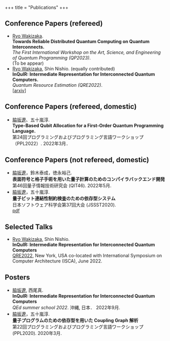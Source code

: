 +++
title = "Publications"
+++

## Conference Papers (refereed)

- <u>Ryo Wakizaka</u>.  
**Towards Reliable Distributed Quantum Computing on Quantum Interconnects.**  
*The First International Workshop on the Art, Science, and Engineering of Quantum Programming (QP2023)*.  
(To be appear)
- <u>Ryo Wakizaka</u>, Shin Nishio. (equally contributed)  
**InQuIR: Intermediate Representation for Interconnected Quantum Computers.**  
*Quantum Resource Estimation (QRE2022)*.  
\[[arxiv](https://arxiv.org/abs/2302.00267)\]

## Conference Papers (refereed, domestic)
- <u>脇坂遼</u>、五十嵐淳.  
**Type-Based Qubit Allocation for a First-Order Quantum Programming Language.**  
第24回プログラミングおよびプログラミング言語ワークショップ（PPL2022）. 2022年3月．

## Conference Papers (not refereed, domestic)

- <u>脇坂遼</u>，鈴木泰成，徳永裕己.  
**表面符号と格子手術を用いた量子計算のためのコンパイラバックエンド開発**  
第46回量子情報技術研究会 (QIT46). 2022年5月.
- <u>脇坂遼</u>，五十嵐淳.  
**量子ビット連結性制約検査のための依存型システム**  
日本ソフトウェア科学会第37回大会 (JSSST2020).  
[pdf](/papers/jssst2020-ppl3-3.pdf)

## Selected Talks

- <u>Ryo Wakizaka</u>, Shin Nishio.  
**InQuIR: Intermediate Representation for Interconnected Quantum Computers**  
[QRE2022](https://www.quantumresource.org/), New York, USA co-located with International Symposium on Computer Architecture (ISCA), June 2022.


## Posters

- <u>脇坂遼</u>, 西尾真.  
**InQuIR: Intermediate Representation for Interconnected Quantum Computers**  
*QEd summer school 2022*. 沖縄, 日本． 2022年9月.
- <u>脇坂遼</u>，五十嵐淳.  
**量子プログラムのための依存型を用いた Coupling Graph 解析**  
第22回プログラミングおよびプログラミング言語ワークショップ (PPL2020). 2020年3月.

